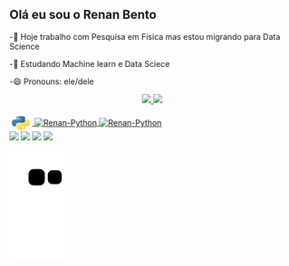## Olá eu sou o Renan Bento

-🔭 Hoje trabalho com Pesquisa em Física mas estou migrando para Data Science

-🌱 Estudando Machine learn e Data Sciece

-😄 Pronouns: ele/dele

<div align="center">
  <a href="https://github.com/renanbento">
  <img height="180em" src="https://github-readme-stats.vercel.app/api?username=renanbento&show_icons=true&theme=dark&include_all_commits=true&count_private=true"/>
  <img height="180em" src="https://github-readme-stats.vercel.app/api/top-langs/?username=renanbento&layout=compact&langs_count=7&theme=dark"/>
</div>
  
 <div style="display: inline_block"><br>
  <img align="center" alt="Renan-Python" height="30" width="40" src="https://raw.githubusercontent.com/devicons/devicon/master/icons/python/python-original.svg">
  <img align="center" alt="Renan-Python" height="30" width="40" src="https://cdn.jsdelivr.net/gh/devicons/devicon/icons/linux/linux-original.svg">
  <img align="center" alt="Renan-Python" height="30" width="40" src="https://cdn.jsdelivr.net/gh/devicons/devicon/icons/github/github-original.svg">
</div>

  
  
<div> 
    <a href="https://www.linkedin.com/in/renan-bento-6549aa110" target="_blank"><img src="https://img.shields.io/badge/-LinkedIn-%230077B5?style=for-the-badge&logo=linkedin&logoColor=white" target="_blank"></a>  
  <a href="https://www.instagram.com/renan.bento/" target="_blank"><img src="https://img.shields.io/badge/-Instagram-%23E4405F?style=for-the-badge&logo=instagram&logoColor=white" target="_blank"></a>
  <a href = "mailto:renan.bento@gmail.com"><img src="https://img.shields.io/badge/-Gmail-%23333?style=for-the-badge&logo=gmail&logoColor=white" target="_blank"></a>
  <a href = "mailto:renan_bento@hotmail.com"><img src="https://img.shields.io/badge/-Hotmail-0078D4?style=flat-square&logo=microsoftoutlook&logoColor=white" target="_blank"></a>
  

 
  ![Snake animation](https://github.com/rafaballerini/rafaballerini/blob/output/github-contribution-grid-snake.svg)

</div>
